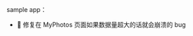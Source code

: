 sample app：
* :bug: 修复在 MyPhotos 页面如果数据量超大的话就会崩溃的 bug

[Sketch]: ../../sketch/src/main/java/me/xiaopan/sketch/Sketch.java
[SketchImageView]: ../../sketch/src/main/java/me/xiaopan/sketch/SketchImageView.java
[SketchUtils]: ../../sketch/src/main/java/me/xiaopan/sketch/util/SketchUtils.java
[ImageShaper]: ../../sketch/src/main/java/me/xiaopan/sketch/shaper/ImageShaper.java
[CancelCause]: ../../sketch/src/main/java/me/xiaopan/sketch/request/CancelCause.java
[DownloadListener]: ../../sketch/src/main/java/me/xiaopan/sketch/request/DownloadListener.java
[LoadListener]: ../../sketch/src/main/java/me/xiaopan/sketch/request/LoadListener.java
[DisplayListener]: ../../sketch/src/main/java/me/xiaopan/sketch/request/DisplayListener.java
[Resize]: ../../sketch/src/main/java/me/xiaopan/sketch/request/Resize.java
[LoadOptions]: ../../sketch/src/main/java/me/xiaopan/sketch/request/LoadOptions.java
[DisplayOptions]: ../../sketch/src/main/java/me/xiaopan/sketch/request/DisplayOptions.java
[DownloadHelper]: ../../sketch/src/main/java/me/xiaopan/sketch/request/DownloadHelper.java
[LoadHelper]: ../../sketch/src/main/java/me/xiaopan/sketch/request/LoadHelper.java
[LoadHelper]: ../../sketch/src/main/java/me/xiaopan/sketch/request/LoadHelper.java
[OptionsFilter]: ../../sketch/src/main/java/me/xiaopan/sketch/optionsfilter/OptionsFilter.java
[Configuration]: ../../sketch/src/main/java/me/xiaopan/sketch/Configuration.java
[ImageZoomer]: ../../sketch/src/main/java/me/xiaopan/sketch/viewfun/zoom/ImageZoomer.java
[Initializer]: ../../sketch/src/main/java/me/xiaopan/sketch/Initializer.java
[UriModel]: ../../sketch/src/main/java/me/xiaopan/sketch/uri/UriModel.java
[AppIconUriModel]: ../../sketch/src/main/java/me/xiaopan/sketch/uri/AppIconUriModel.java
[SLog]: ../../sketch/src/main/java/me/xiaopan/sketch/SLog.java
[ImageProcessor]: ../../sketch/src/main/java/me/xiaopan/sketch/process/ImageProcessor.java
[WrappedImageProcessor]: ../../sketch/src/main/java/me/xiaopan/sketch/process/WrappedImageProcessor.java

[log]: ../wiki/log.md
[resize]: ../wiki/resize.md
[shape_size]: ../wiki/shape_size.md
[pause_download]: ../wiki/pause_download.md
[sketch_image_view]: ../wiki/sketch_image_view.md
[display_apk_or_app_icon]: ../wiki/display_apk_or_app_icon.md
[uri_model]: ../wiki/uri_model.md
[uri]: ../wiki/uri.md
[options_filter]: ../wiki/options_filter.md

[#43]: https://github.com/panpf/sketch/issues/43

[sample-video-thumbnail]: ../../sample-video-thumbnail/
